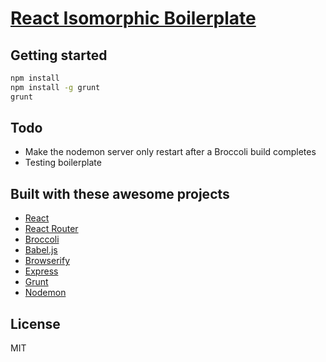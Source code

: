 # [React Isomorphic Boilerplate](https://github.com/ralphholzmann/iso-react-broccoli-boilerplate)

## Getting started

```sh
npm install
npm install -g grunt
grunt
```

## Todo

* Make the nodemon server only restart after a Broccoli build completes
* Testing boilerplate

## Built with these awesome projects

* [React](https://facebook.github.io/react/)
* [React Router](https://github.com/rackt/react-router)
* [Broccoli](https://github.com/broccolijs/broccoli)
* [Babel.js](https://babeljs.io/)
* [Browserify](http://browserify.org/)
* [Express](http://expressjs.com/)
* [Grunt](http://gruntjs.com/)
* [Nodemon](http://nodemon.io/)

## License

MIT
